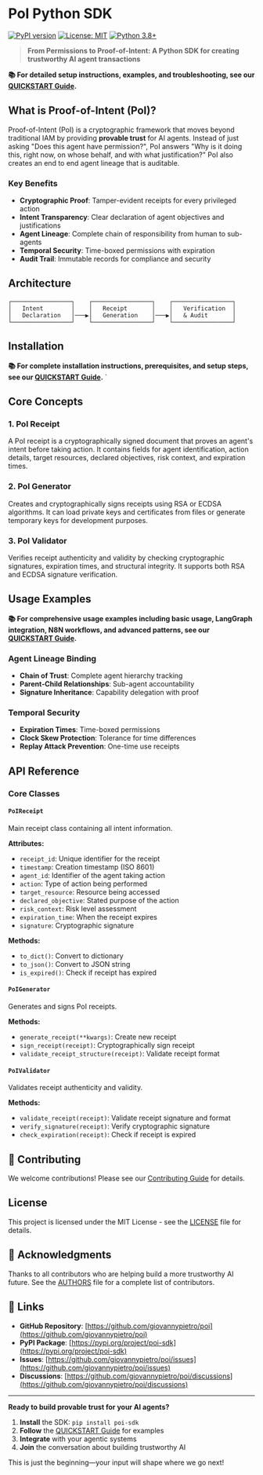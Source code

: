 # PoI Python SDK

[![PyPI version](https://badge.fury.io/py/poi-sdk.svg)](https://badge.fury.io/py/poi-sdk)
[![License: MIT](https://img.shields.io/badge/License-MIT-yellow.svg)](https://opensource.org/licenses/MIT)
[![Python 3.8+](https://img.shields.io/badge/python-3.8+-blue.svg)](https://www.python.org/downloads/)

> **From Permissions to Proof-of-Intent: A Python SDK for creating trustworthy AI agent transactions**

**📚 For detailed setup instructions, examples, and troubleshooting, see our [QUICKSTART Guide](QUICKSTART.md).**

## What is Proof-of-Intent (PoI)?

Proof-of-Intent (PoI) is a cryptographic framework that moves beyond traditional IAM by providing **provable trust** for AI agents. Instead of just asking "Does this agent have permission?", PoI answers "Why is it doing this, right now, on whose behalf, and with what justification?" PoI also creates an end to end agent lineage that is auditable.

### Key Benefits

- **Cryptographic Proof**: Tamper-evident receipts for every privileged action
- **Intent Transparency**: Clear declaration of agent objectives and justifications
- **Agent Lineage**: Complete chain of responsibility from human to sub-agents
- **Temporal Security**: Time-boxed permissions with expiration
- **Audit Trail**: Immutable records for compliance and security

## Architecture

```
┌─────────────────┐    ┌─────────────────┐    ┌─────────────────┐
│   Intent        │    │   Receipt       │    │   Verification  │
│   Declaration   │───▶│   Generation    │───▶│   & Audit       │
└─────────────────┘    └─────────────────┘    └─────────────────┘
```

## Installation

**📚 For complete installation instructions, prerequisites, and setup steps, see our [QUICKSTART Guide](QUICKSTART.md).**
`
##  Core Concepts

### 1. PoI Receipt

A PoI receipt is a cryptographically signed document that proves an agent's intent before taking action. It contains fields for agent identification, action details, target resources, declared objectives, risk context, and expiration times.

### 2. PoI Generator

Creates and cryptographically signs receipts using RSA or ECDSA algorithms. It can load private keys and certificates from files or generate temporary keys for development purposes.

### 3. PoI Validator

Verifies receipt authenticity and validity by checking cryptographic signatures, expiration times, and structural integrity. It supports both RSA and ECDSA signature verification.

## Usage Examples

**📚 For comprehensive usage examples including basic usage, LangGraph integration, N8N workflows, and advanced patterns, see our [QUICKSTART Guide](QUICKSTART.md).**

### Agent Lineage Binding

- **Chain of Trust**: Complete agent hierarchy tracking
- **Parent-Child Relationships**: Sub-agent accountability
- **Signature Inheritance**: Capability delegation with proof

### Temporal Security

- **Expiration Times**: Time-boxed permissions
- **Clock Skew Protection**: Tolerance for time differences
- **Replay Attack Prevention**: One-time use receipts

## API Reference

### Core Classes

#### `PoIReceipt`

Main receipt class containing all intent information.

**Attributes:**
- `receipt_id`: Unique identifier for the receipt
- `timestamp`: Creation timestamp (ISO 8601)
- `agent_id`: Identifier of the agent taking action
- `action`: Type of action being performed
- `target_resource`: Resource being accessed
- `declared_objective`: Stated purpose of the action
- `risk_context`: Risk level assessment
- `expiration_time`: When the receipt expires
- `signature`: Cryptographic signature

**Methods:**
- `to_dict()`: Convert to dictionary
- `to_json()`: Convert to JSON string
- `is_expired()`: Check if receipt has expired

#### `PoIGenerator`

Generates and signs PoI receipts.

**Methods:**
- `generate_receipt(**kwargs)`: Create new receipt
- `sign_receipt(receipt)`: Cryptographically sign receipt
- `validate_receipt_structure(receipt)`: Validate receipt format

#### `PoIValidator`

Validates receipt authenticity and validity.

**Methods:**
- `validate_receipt(receipt)`: Validate receipt signature and format
- `verify_signature(receipt)`: Verify cryptographic signature
- `check_expiration(receipt)`: Check if receipt is expired

## 🤝 Contributing

We welcome contributions! Please see our [Contributing Guide](CONTRIBUTING.md) for details.

## License

This project is licensed under the MIT License - see the [LICENSE](LICENSE) file for details.

## 🙏 Acknowledgments

Thanks to all contributors who are helping build a more trustworthy AI future. See the [AUTHORS](AUTHORS) file for a complete list of contributors.

## 🔗 Links

- **GitHub Repository**: [https://github.com/giovannypietro/poi](https://github.com/giovannypietro/poi)
- **PyPI Package**: [https://pypi.org/project/poi-sdk](https://pypi.org/project/poi-sdk)
- **Issues**: [https://github.com/giovannypietro/poi/issues](https://github.com/giovannypietro/poi/issues)
- **Discussions**: [https://github.com/giovannypietro/poi/discussions](https://github.com/giovannypietro/poi/discussions)

---

**Ready to build provable trust for your AI agents?**

1. **Install** the SDK: `pip install poi-sdk`
2. **Follow** the [QUICKSTART Guide](QUICKSTART.md) for examples
3. **Integrate** with your agentic systems
4. **Join** the conversation about building trustworthy AI

This is just the beginning—your input will shape where we go next!
